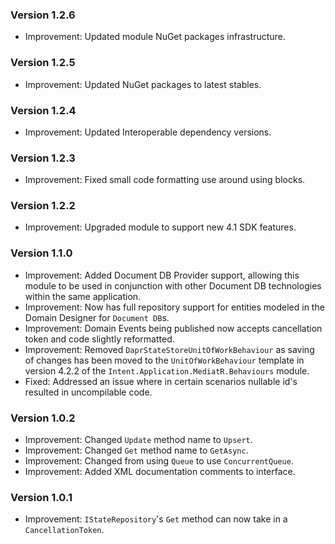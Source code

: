 ### Version 1.2.6

- Improvement: Updated module NuGet packages infrastructure.

### Version 1.2.5

- Improvement: Updated NuGet packages to latest stables.

### Version 1.2.4

- Improvement: Updated Interoperable dependency versions.

### Version 1.2.3

- Improvement: Fixed small code formatting use around using blocks.

### Version 1.2.2

- Improvement: Upgraded module to support new 4.1 SDK features.

### Version 1.1.0

- Improvement: Added Document DB Provider support, allowing this module to be used in conjunction with other Document DB technologies within the same application.
- Improvement: Now has full repository support for entities modeled in the Domain Designer for `Document DB`s.
- Improvement: Domain Events being published now accepts cancellation token and code slightly reformatted.
- Improvement: Removed `DaprStateStoreUnitOfWorkBehaviour` as saving of changes has been moved to the `UnitOfWorkBehaviour` template in version 4.2.2 of the `Intent.Application.MediatR.Behaviours` module.
- Fixed: Addressed an issue where in certain scenarios nullable id's resulted in uncompilable code.

### Version 1.0.2

- Improvement: Changed `Update` method name to `Upsert`.
- Improvement: Changed `Get` method name to `GetAsync`.
- Improvement: Changed from using `Queue` to use `ConcurrentQueue`.
- Improvement: Added XML documentation comments to interface.

### Version 1.0.1

- Improvement: `IStateRepository`'s `Get` method can now take in a `CancellationToken`.
